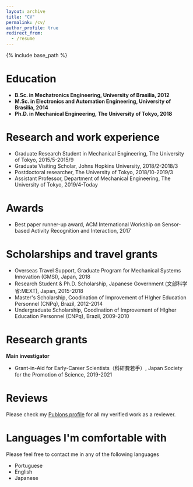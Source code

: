 ```yaml
---
layout: archive
title: "CV"
permalink: /cv/
author_profile: true
redirect_from:
  - /resume
---
```


{% include base_path %}

Education 
======
* **B.Sc. in Mechatronics Engineering, University of Brasilia, 2012**
* **M.Sc. in Electronics and Automation Engineering, University of Brasilia, 2014**
* **Ph.D. in Mechanical Engineering, The University of Tokyo, 2018**

Research and work experience
======
* Graduate Research Student in Mechanical Engineering, The University of Tokyo, 2015/5-2015/9
* Graduate Visiting Scholar, Johns Hopkins University, 2018/2-2018/3
* Postdoctoral researcher, The University of Tokyo, 2018/10-2019/3
* Assistant Professor, Department of Mechanical Engineering, The University of Tokyo, 2019/4-Today

Awards
=====
* Best paper runner-up award, ACM International Workship on Sensor-based Activity Recognition and Interaction, 2017

Scholarships and travel grants
======
* Overseas Travel Support, Graduate Program for Mechanical Systems Innovation (GMSI), Japan, 2018
* Research Student & Ph.D. Scholarship, Japanese Government (文部科学省:MEXT), Japan, 2015-2018
* Master's Scholarship, Coodination of Improvement of HIgher Education Personnel (CNPq), Brazil, 2012-2014
* Undergraduate Scholarship, Coodination of Improvement of HIgher Education Personnel (CNPq), Brazil, 2009-2010

Research grants
======
**Main investigator**
* Grant-in-Aid for Early-Career Scientists（科研費若手）, Japan Society for the Promotion of Science, 2019-2021

Reviews
======
Please check my [Publons profile](https://publons.com/researcher/1488056/murilo-marques-marinho/) for all my verified work as a reviewer.

Languages I'm comfortable with
======
Please feel free to contact me in any of the following languages
* Portuguese
* English
* Japanese
